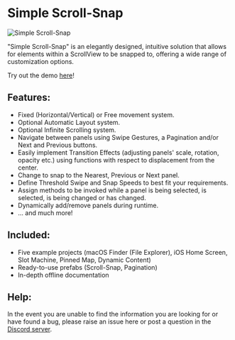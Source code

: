 # Simple Scroll-Snap

![Simple Scroll-Snap](https://user-images.githubusercontent.com/37551307/145120995-fcbaaabf-048d-4824-9f66-c1cc05cce717.png)

"Simple Scroll-Snap" is an elegantly designed, intuitive solution that allows for elements within a ScrollView to be snapped to, offering a wide range of customization options.

Try out the demo [here](https://daniellochner.itch.io/unity3d-assets)!

## Features:
- Fixed (Horizontal/Vertical) or Free movement system.
- Optional Automatic Layout system.
- Optional Infinite Scrolling system.
- Navigate between panels using Swipe Gestures, a Pagination and/or Next and Previous buttons.
- Easily implement Transition Effects (adjusting panels' scale, rotation, opacity etc.) using functions with respect to displacement from the center.
- Change to snap to the Nearest, Previous or Next panel.
- Define Threshold Swipe and Snap Speeds to best fit your requirements.
- Assign methods to be invoked while a panel is being selected, is selected, is being changed or has changed.
- Dynamically add/remove panels during runtime.
- ... and much more!

## Included:
- Five example projects (macOS Finder (File Explorer), iOS Home Screen, Slot Machine, Pinned Map, Dynamic Content)
- Ready-to-use prefabs (Scroll-Snap, Pagination)
- In-depth offline documentation

## Help:
In the event you are unable to find the information you are looking for or have found a bug, please raise an issue here or post a question in the [Discord server](https://discord.gg/sJysbdu).
